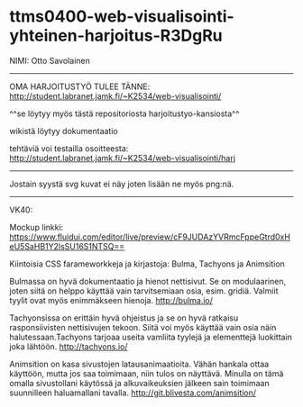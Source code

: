 # ttms0400-web-visualisointi-yhteinen-harjoitus-R3DgRu

NIMI: Otto Savolainen

----------------------------------------

OMA HARJOITUSTYÖ TULEE TÄNNE: http://student.labranet.jamk.fi/~K2534/web-visualisointi/

^^se löytyy myös tästä repositoriosta harjoitustyo-kansiosta^^

wikistä löytyy dokumentaatio

tehtäviä voi testailla osoitteesta: http://student.labranet.jamk.fi/~K2534/web-visualisointi/harj

----------------------------------------

Jostain syystä svg kuvat ei näy joten lisään ne myös png:nä.

------------------------------------------
VK40:

Mockup linkki: https://www.fluidui.com/editor/live/preview/cF9JUDAzYVRmcFppeGtrd0xHeU5SaHB1Y2lsSU16S1NTSQ==

Kiintoisia CSS farameworkkeja ja kirjastoja: Bulma, Tachyons ja Animsition

Bulmassa on hyvä dokumentaatio ja hienot nettisivut. Se on modulaarinen, joten siitä on helppo käyttää vain tarvitsemiaan osia, esim. gridiä. Valmiit tyylit ovat myös enimmäkseen hienoja. http://bulma.io/

Tachyonsissa on erittäin hyvä ohjeistus ja se on hyvä ratkaisu rasponsiivisten nettisivujen tekoon. Siitä voi myös käyttää vain osia näin halutessaan.Tachyons tarjoaa useita vamliita tyylejä ja elementtejä luokittain joka lähtöön. http://tachyons.io/

Animsition on kasa sivustojen latausanimaatioita. Vähän hankala ottaa käyttöön, mutta jos saa toimimaan, niin tulos on näyttävä. Minulla on tämä omalla sivustollani käytössä ja alkuvaikeuksien jälkeen sain toimimaan suunnilleen haluamallani tavalla. http://git.blivesta.com/animsition/

